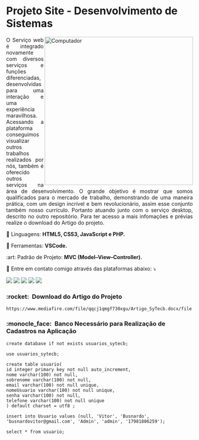 # Projeto Site - Desenvolvimento de Sistemas

<img src="https://raw.githubusercontent.com/MicaelliMedeiros/micaellimedeiros/master/image/computer-illustration.png" min-width="400px" max-width="400px" width="400px" align="right" alt="Computador">

<p align="justify"> 
   O Serviço web é integrado novamente com diversos serviços e funções diferenciadas, desenvolvidas para uma interação e uma experiência maravilhosa. Acessando a plataforma conseguimos visualizar outros trabalhos realizados por nós, também é oferecido outros serviços na área de desenvolvimento. O grande objetivo é mostrar que somos qualificados para o mercado de trabalho, demonstrando de uma maneira prática, com um design incrível e bem revolucionário, assim esse conjunto também nosso currículo. Portanto atuando junto com o serviço desktop, descrito no outro repositório. Para ter acesso a mais infomações e prévias realize o download do Artigo do projeto.


</p>

<p align="left">
  🦄 Linguagens: <strong>HTML5, CSS3, JavaScript e PHP.</strong>
</p>

<p align="left">
  💼 Ferramentas: <strong>VSCode. </strong>
</p>

<p align="left">
  :art: Padrão de Projeto: <strong>MVC (Model–View–Controller). </strong>
</p>

<p align="left">
  💌 Entre em contato comigo através das plataformas abaixo: ⤵️
</p>

<p align="left">
  <a href="https://mail.google.com/mail/u/busnardovitor@gmail.com" alt="Gmail">
  <img src="https://img.shields.io/badge/-Gmail-FF0000?style=flat-square&labelColor=FF0000&logo=gmail&logoColor=white&link=LINK-DO-SEU-EMAIL" /></a>

  <a href="https://www.linkedin.com/in/vitor-busnardo-3a53711b6/" alt="Linkedin">
  <img src="https://img.shields.io/badge/-Linkedin-0e76a8?style=flat-square&logo=Linkedin&logoColor=white&link=LINK-DO-SEU-LINKEDIN" /></a>

  <a href="https://api.whatsapp.com/send?phone=55179818&text=Ol%C3%A1%20Vitor!" alt="WhatsApp">
  <img src="https://img.shields.io/badge/-WhatsApp-25d366?style=flat-square&labelColor=25d366&logo=whatsapp&logoColor=white&link="/></a>

  <a href="#" alt="Facebook">
  <img src="https://img.shields.io/badge/-Facebook-3b5998?style=flat-square&labelColor=3b5998&logo=facebook&logoColor=white&link=LINK-DO-SEU-FACEBOOK"/></a>

  <a href="https://www.instagram.com/invites/contact/?i=56dnb6gtwvus&utm_content=4dgr2u5" alt="Instagram">
  <img src="https://img.shields.io/badge/-Instagram-DF0174?style=flat-square&labelColor=DF0174&logo=instagram&logoColor=white&link=LINK-DO-SEU-INSTAGRAM"/></a>
</p>  

<h3> :rocket: &nbsp;Download do Artigo do Projeto </h3>

```
https://www.mediafire.com/file/qqcj1qmgf730xgu/Artigo_SyTecb.docx/file
```

<h3> :monocle_face: &nbsp;Banco Necessário para Realização de Cadastros na Aplicação</h3>

```
create database if not exists usuarios_sytecb;

use usuarios_sytecb;

create table usuario(
id integer primary key not null auto_increment,
nome varchar(100) not null,
sobrenome varchar(100) not null,
email varchar(100) not null unique,
nomeUsuario varchar(100) not null unique,
senha varchar(100) not null,
telefone varchar(100) not null unique
) default charset = utf8 ;

insert into Usuario values (null, 'Vitor', 'Busnardo', 'busnardovitor@gmail.com', 'Admin', 'admin', '17981806259');

select * from usuario;
```

